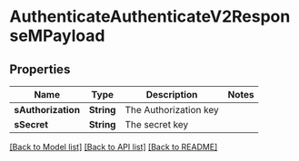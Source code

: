 # AuthenticateAuthenticateV2ResponseMPayload

## Properties
Name | Type | Description | Notes
------------ | ------------- | ------------- | -------------
**sAuthorization** | **String** | The Authorization key | 
**sSecret** | **String** | The secret key | 

[[Back to Model list]](../README.md#documentation-for-models) [[Back to API list]](../README.md#documentation-for-api-endpoints) [[Back to README]](../README.md)


